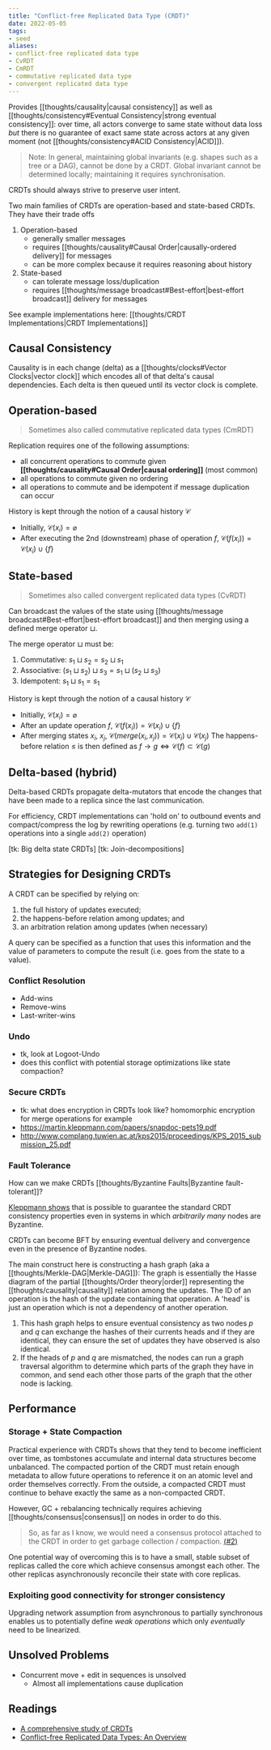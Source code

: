 ```yaml
---
title: "Conflict-free Replicated Data Type (CRDT)"
date: 2022-05-05
tags:
- seed
aliases:
- conflict-free replicated data type
- CvRDT
- CmRDT
- commutative replicated data type
- convergent replicated data type
---
```


Provides [[thoughts/causality|causal consistency]] as well as [[thoughts/consistency#Eventual Consistency|strong eventual consistency]]: over time, all actors converge to same state without data loss *but* there is no guarantee of exact same state across actors at any given moment (not [[thoughts/consistency#ACID Consistency|ACID]]).

> Note: In general, maintaining global invariants (e.g. shapes such as a tree or a DAG), cannot be done by a CRDT. Global invariant cannot be determined locally; maintaining it requires synchronisation.

CRDTs should always strive to preserve user intent.

Two main families of CRDTs are operation-based and state-based CRDTs. They have their trade offs
1. Operation-based
	- generally smaller messages
	- requires [[thoughts/causality#Causal Order|causally-ordered delivery]] for messages
	- can be more complex because it requires reasoning about history
2. State-based
	- can tolerate message loss/duplication 
	- requires [[thoughts/message broadcast#Best-effort|best-effort broadcast]] delivery for messages

See example implementations here: [[thoughts/CRDT Implementations|CRDT Implementations]]

## Causal Consistency
Causality is in each change (delta) as a [[thoughts/clocks#Vector Clocks|vector clock]] which encodes all of that delta's causal dependencies. Each delta is then queued until its vector clock is complete.

## Operation-based
> Sometimes also called commutative replicated data types (CmRDT)

Replication requires one of the following assumptions:
- all concurrent operations to commute given **[[thoughts/causality#Causal Order|causal ordering]]** (most common)
- all operations to commute given no ordering
- all operations to commute and be idempotent if message duplication can occur

History is kept through the notion of a causal history $\mathcal{C}$
- Initially, $\mathcal{C}(x_i) = \varnothing$
- After executing the 2nd (downstream) phase of operation $f$, $\mathcal{C}(f(x_i)) = \mathcal{C}(x_i) \cup \{ f \}$

## State-based
> Sometimes also called convergent replicated data types (CvRDT)

Can broadcast the values of the state using [[thoughts/message broadcast#Best-effort|best-effort broadcast]] and then merging using a defined merge operator $\sqcup$.

The merge operator $\sqcup$ must be:
1. Commutative: $s_1 \sqcup s_2 = s_2 \sqcup s_1$
2. Associative: $(s_1 \sqcup s_2) \sqcup s_3 = s_1 \sqcup (s_2 \sqcup s_3)$
3. Idempotent: $s_1 \sqcup s_1 = s_1$

History is kept through the notion of a causal history $\mathcal{C}$
- Initially, $\mathcal{C}(x_i) = \varnothing$
- After an update operation $f$, $\mathcal{C}(f(x_i)) = \mathcal{C}(x_i) \cup \{ f \}$
- After merging states $x_i$, $x_j$, $\mathcal{C}(merge(x_i, x_j)) = \mathcal{C}(x_i) \cup \mathcal{C}(x_j)$
The happens-before relation $\leq$ is then defined as $f \rightarrow g \iff \mathcal{C}(f) \subset \mathcal{C}(g)$

## Delta-based (hybrid)
Delta-based CRDTs propagate delta-mutators that encode the changes that have been made to a replica since the last communication.

For efficiency, CRDT implementations can 'hold on' to outbound events and compact/compress the log by rewriting operations (e.g. turning two `add(1)` operations into a single `add(2)` operation)

[tk: Big delta state CRDTs]
[tk: Join-decompositions]

## Strategies for Designing CRDTs
A CRDT can be specified by relying on:
1. the full history of updates executed;
2. the happens-before relation among updates; and
3. an arbitration relation among updates (when necessary)

A query can be specified as a function that uses this information and the value of parameters to compute the result (i.e. goes from the state to a value).

### Conflict Resolution
- Add-wins
- Remove-wins
- Last-writer-wins

### Undo
- tk, look at Logoot-Undo
- does this conflict with potential storage optimizations like state compaction?

### Secure CRDTs
- tk: what does encryption in CRDTs look like? homomorphic encryption for merge operations for example
- https://martin.kleppmann.com/papers/snapdoc-pets19.pdf
- http://www.complang.tuwien.ac.at/kps2015/proceedings/KPS_2015_submission_25.pdf

### Fault Tolerance
How can we make CRDTs [[thoughts/Byzantine Faults|Byzantine fault-tolerant]]?

[Kleppmann shows](https://martin.kleppmann.com/papers/bft-crdt-papoc22.pdf) that is possible to guarantee the standard CRDT consistency properties even in systems in which *arbitrarily many* nodes are Byzantine.

CRDTs can become BFT by ensuring eventual delivery and convergence even in the presence of Byzantine nodes.

The main construct here is constructing a hash graph (aka a [[thoughts/Merkle-DAG|Merkle-DAG]]): The graph is essentially the Hasse diagram of the partial [[thoughts/Order theory|order]] representing the [[thoughts/causality|causality]] relation among the updates. The ID of an operation is the hash of the update containing that operation. A 'head' is just an operation which is not a dependency of another operation.
1. This hash graph helps to ensure eventual consistency as two nodes $p$ and $q$ can exchange the hashes of their currents heads and if they are identical, they can ensure the set of updates they have observed is also identical.
2. If the heads of $p$ and $q$ are mismatched, the nodes can run a graph traversal algorithm to determine which parts of the graph they have in common, and send each other those parts of the graph that the other node is lacking.

## Performance
### Storage + State Compaction
Practical experience with CRDTs shows that they tend to become inefficient over time,
as tombstones accumulate and internal data structures become unbalanced. The compacted portion of the CRDT must retain enough metadata to allow future operations to reference it on an atomic level and order themselves correctly. From the outside, a compacted CRDT must continue to behave exactly the same as a non-compacted CRDT.

However, GC + rebalancing technically requires achieving [[thoughts/consensus|consensus]] on nodes in order to do this.

> So, as far as I know, we would need a consensus protocol attached to the CRDT in order to get garbage collection / compaction. [(#2)](https://github.com/ipfs-inactive/dynamic-data-and-capabilities/issues/2)

One potential way of overcoming this is to have a small, stable subset of replicas called the core which achieve consensus amongst each other. The other replicas asynchronously reconcile their state with core replicas.

### Exploiting good connectivity for stronger consistency
Upgrading network assumption from asynchronous to partially synchronous enables us to potentially define *weak operations* which only *eventually* need to be linearized.

## Unsolved Problems
- Concurrent move + edit in sequences is unsolved
	- Almost all implementations cause duplication

## Readings
- [A comprehensive study of CRDTs](https://hal.inria.fr/inria-00555588/document) 
- [Conflict-free Replicated Data Types: An Overview](https://arxiv.org/pdf/1806.10254.pdf)